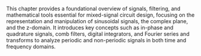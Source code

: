 This chapter provides a foundational overview of signals, filtering, and mathematical tools essential for mixed-signal circuit design, focusing on the representation and manipulation of sinusoidal signals, the complex plane, and the z-domain. It introduces key concepts such as in-phase and quadrature signals, comb filters, digital integrators, and Fourier series and transforms to analyze periodic and non-periodic signals in both time and frequency domains.

